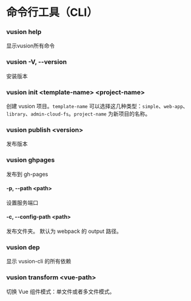 # 命令行工具（CLI）

### vusion help

显示vusion所有命令

### vusion -V, --version

安装版本

### vusion init \<template-name\> \<project-name\>

创建 vusion 项目。`template-name` 可以选择这几种类型：`simple`、`web-app`、`library`、`admin-cloud-fs`。`project-name` 为新项目的名称。

### vusion publish \<version\>

发布版本

### vusion ghpages

发布到 gh-pages

#### -p, --path \<path\>
设置服务端口

#### -c, --config-path \<path\>
发布文件夹。 默认为 webpack 的 output 路径。

### vusion dep

显示 vusion-cli 的所有依赖

### vusion transform \<vue-path\>
切换 Vue 组件模式：单文件或者多文件模式。
